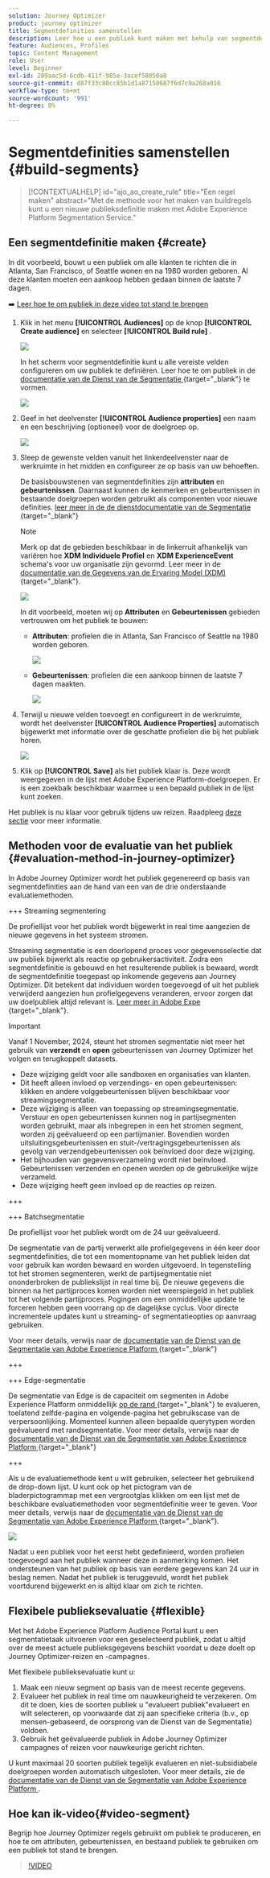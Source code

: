 ```yaml
---
solution: Journey Optimizer
product: journey optimizer
title: Segmentdefinities samenstellen
description: Leer hoe u een publiek kunt maken met behulp van segmentdefinities
feature: Audiences, Profiles
topic: Content Management
role: User
level: Beginner
exl-id: 289aac5d-6cdb-411f-985e-3acef58050a8
source-git-commit: d87f33c80cc85b1d1a87150687f6d7c9a268a016
workflow-type: tm+mt
source-wordcount: '991'
ht-degree: 0%

---
```


# Segmentdefinities samenstellen {#build-segments}

>[!CONTEXTUALHELP]
>id="ajo_ao_create_rule"
>title="Een regel maken"
>abstract="Met de methode voor het maken van buildregels kunt u een nieuwe publieksdefinitie maken met Adobe Experience Platform Segmentation Service."

## Een segmentdefinitie maken {#create}

In dit voorbeeld, bouwt u een publiek om alle klanten te richten die in Atlanta, San Francisco, of Seattle wonen en na 1980 worden geboren. Al deze klanten moeten een aankoop hebben gedaan binnen de laatste 7 dagen.

➡️ [ Leer hoe te om publiek in deze video tot stand te brengen ](#video-segment)

1. Klik in het menu **[!UICONTROL Audiences]** op de knop **[!UICONTROL Create audience]** en selecteer **[!UICONTROL Build rule]** .

   ![](assets/create-segment.png)

   In het scherm voor segmentdefinitie kunt u alle vereiste velden configureren om uw publiek te definiëren. Leer hoe te om publiek in de [ documentatie van de Dienst van de Segmentatie ](https://experienceleague.adobe.com/nl/docs/experience-platform/segmentation/methods/overview){target="_blank"} te vormen.

   ![](assets/segment-builder.png)

1. Geef in het deelvenster **[!UICONTROL Audience properties]** een naam en een beschrijving (optioneel) voor de doelgroep op.

   ![](assets/segment-properties.png)

1. Sleep de gewenste velden vanuit het linkerdeelvenster naar de werkruimte in het midden en configureer ze op basis van uw behoeften.

   De basisbouwstenen van segmentdefinities zijn **attributen** en **gebeurtenissen**. Daarnaast kunnen de kenmerken en gebeurtenissen in bestaande doelgroepen worden gebruikt als componenten voor nieuwe definities. [ leer meer in de de dienstdocumentatie van de Segmentatie ](https://experienceleague.adobe.com/nl/docs/experience-platform/segmentation/ui/segment-builder#building-blocks){target="_blank"}

   >[!NOTE]
   >
   >Merk op dat de gebieden beschikbaar in de linkerruit afhankelijk van variëren hoe **XDM Individuele Profiel** en **XDM ExperienceEvent** schema&#39;s voor uw organisatie zijn gevormd.  Leer meer in de [ documentatie van de Gegevens van de Ervaring Model (XDM) ](https://experienceleague.adobe.com/docs/experience-platform/xdm/home.html?lang=nl){target="_blank"}.

   ![](assets/drag-fields.png)

   In dit voorbeeld, moeten wij op **Attributen** en **Gebeurtenissen** gebieden vertrouwen om het publiek te bouwen:

   * **Attributen**: profielen die in Atlanta, San Francisco of Seattle na 1980 worden geboren.

     ![](assets/add-attributes.png)

   * **Gebeurtenissen**: profielen die een aankoop binnen de laatste 7 dagen maakten.

     ![](assets/add-events.png)

1. Terwijl u nieuwe velden toevoegt en configureert in de werkruimte, wordt het deelvenster **[!UICONTROL Audience Properties]** automatisch bijgewerkt met informatie over de geschatte profielen die bij het publiek horen.

   ![](assets/segment-estimate.png)

1. Klik op **[!UICONTROL Save]** als het publiek klaar is. Deze wordt weergegeven in de lijst met Adobe Experience Platform-doelgroepen. Er is een zoekbalk beschikbaar waarmee u een bepaald publiek in de lijst kunt zoeken.

Het publiek is nu klaar voor gebruik tijdens uw reizen. Raadpleeg [deze sectie](../audience/about-audiences.md) voor meer informatie.

## Methoden voor de evaluatie van het publiek {#evaluation-method-in-journey-optimizer}

In Adobe Journey Optimizer wordt het publiek gegenereerd op basis van segmentdefinities aan de hand van een van de drie onderstaande evaluatiemethoden.

+++ Streaming segmentering

De profiellijst voor het publiek wordt bijgewerkt in real time aangezien de nieuwe gegevens in het systeem stromen.

Streaming segmentatie is een doorlopend proces voor gegevensselectie dat uw publiek bijwerkt als reactie op gebruikersactiviteit. Zodra een segmentdefinitie is gebouwd en het resulterende publiek is bewaard, wordt de segmentdefinitie toegepast op inkomende gegevens aan Journey Optimizer. Dit betekent dat individuen worden toegevoegd of uit het publiek verwijderd aangezien hun profielgegevens veranderen, ervoor zorgen dat uw doelpubliek altijd relevant is. [ Leer meer in Adobe Expe ](https://experienceleague.adobe.com/docs/experience-platform/segmentation/ui/streaming-segmentation.html?lang=nl-NL){target="_blank"}.

>[!IMPORTANT]
>
>Vanaf 1 November, 2024, steunt het stromen segmentatie niet meer het gebruik van **verzendt** en **open** gebeurtenissen van Journey Optimizer het volgen en terugkoppelt datasets.
>
>* Deze wijziging geldt voor alle sandboxen en organisaties van klanten.
>* Dit heeft alleen invloed op verzendings- en open gebeurtenissen: klikken en andere volggebeurtenissen blijven beschikbaar voor streamingsegmentatie.
>* Deze wijziging is alleen van toepassing op streamingsegmentatie. Verstuur en open gebeurtenissen kunnen nog in partijsegmenten worden gebruikt, maar als inbegrepen in een het stromen segment, worden zij geëvalueerd op een partijmanier. Bovendien worden uitsluitingsgebeurtenissen en stuit-/vertragingsgebeurtenissen als gevolg van verzendgebeurtenissen ook beïnvloed door deze wijziging.
>* Het bijhouden van gegevensverzameling wordt niet beïnvloed. Gebeurtenissen verzenden en openen worden op de gebruikelijke wijze verzameld.
>* Deze wijziging heeft geen invloed op de reacties op reizen.

+++

+++ Batchsegmentatie

De profiellijst voor het publiek wordt om de 24 uur geëvalueerd.

De segmentatie van de partij verwerkt alle profielgegevens in één keer door segmentdefinities, die tot een momentopname van het publiek leiden dat voor gebruik kan worden bewaard en worden uitgevoerd. In tegenstelling tot het stromen segmenteren, werkt de partijsegmentatie niet ononderbroken de publiekslijst in real time bij. De nieuwe gegevens die binnen na het partijproces komen worden niet weerspiegeld in het publiek tot het volgende partijproces. Pogingen om een onmiddellijke update te forceren hebben geen voorrang op de dagelijkse cyclus. Voor directe incrementele updates kunt u streaming- of segmentatieopties op aanvraag gebruiken.

Voor meer details, verwijs naar de [ documentatie van de Dienst van de Segmentatie van Adobe Experience Platform ](https://experienceleague.adobe.com/docs/experience-platform/segmentation/home.html?lang=nl-NL#batch){target="_blank"}

+++

+++ Edge-segmentatie

De segmentatie van Edge is de capaciteit om segmenten in Adobe Experience Platform onmiddellijk [ op de rand ](https://experienceleague.adobe.com/docs/experience-platform/edge/home.html?lang=nl-NL){target="_blank"} te evalueren, toelatend zelfde-pagina en volgende-pagina het gebruikscase van de verpersoonlijking. Momenteel kunnen alleen bepaalde querytypen worden geëvalueerd met randsegmentatie. Voor meer details, verwijs naar de [ documentatie van de Dienst van de Segmentatie van Adobe Experience Platform ](https://experienceleague.adobe.com/docs/experience-platform/segmentation/ui/edge-segmentation.html?lang=nl-NL#query-types){target="_blank"}

+++

Als u de evaluatiemethode kent u wilt gebruiken, selecteer het gebruikend de drop-down lijst. U kunt ook op het pictogram van de bladerpictogrammap met een vergrootglas klikken om een lijst met de beschikbare evaluatiemethoden voor segmentdefinitie weer te geven. Voor meer details, verwijs naar de [ documentatie van de Dienst van de Segmentatie van Adobe Experience Platform ](https://experienceleague.adobe.com/docs/experience-platform/segmentation/ui/segment-builder.html?lang=nl-NL#segment-properties){target="_blank"}.

![](assets/evaluation-methods.png)

<!--The determination between batch segmentation and streaming segmentation is made by the system for each audience, based on the complexity and the cost of evaluating the segment definition rule. You can view the evaluation method for each audience in the **[!UICONTROL Evaluation method]** column of the audience list.
    
![](assets/evaluation-method.png)

>[!NOTE]
>
>If the **[!UICONTROL Evaluation method]** column does not display, you  need to add it using configuration button on the top right of the list.-->

Nadat u een publiek voor het eerst hebt gedefinieerd, worden profielen toegevoegd aan het publiek wanneer deze in aanmerking komen. Het ondersteunen van het publiek op basis van eerdere gegevens kan 24 uur in beslag nemen. Nadat het publiek is teruggevuld, wordt het publiek voortdurend bijgewerkt en is altijd klaar om zich te richten.

## Flexibele publieksevaluatie {#flexible}

Met het Adobe Experience Platform Audience Portal kunt u een segmentatietaak uitvoeren voor een geselecteerd publiek, zodat u altijd over de meest actuele publieksgegevens beschikt voordat u deze doelt op Journey Optimizer-reizen en -campagnes.

Met flexibele publieksevaluatie kunt u:

1. Maak een nieuw segment op basis van de meest recente gegevens.
1. Evalueer het publiek in real time om nauwkeurigheid te verzekeren. Om dit te doen, kies de soorten publiek u &quot;evalueert publiek&quot;evalueert en wilt selecteren, op voorwaarde dat zij aan specifieke criteria (b.v., op mensen-gebaseerd, de oorsprong van de Dienst van de Segmentatie) voldoen.
1. Gebruik het geëvalueerde publiek in Adobe Journey Optimizer campagnes of reizen voor nauwkeurige gericht richten.

U kunt maximaal 20 soorten publiek tegelijk evalueren en niet-subsidiabele doelgroepen worden automatisch uitgesloten. Voor meer details, zie de [ documentatie van de Dienst van de Segmentatie van Adobe Experience Platform ](https://experienceleague.adobe.com/nl/docs/experience-platform/segmentation/ui/audience-portal#flexible-audience-evaluation).

## Hoe kan ik-video{#video-segment}

Begrijp hoe Journey Optimizer regels gebruikt om publiek te produceren, en hoe te om attributen, gebeurtenissen, en bestaand publiek te gebruiken om een publiek tot stand te brengen.

>[!VIDEO](https://video.tv.adobe.com/v/3430325?quality=12&captions=dut)

